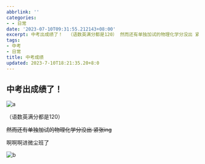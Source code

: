 ```yaml
---
abbrlink: ''
categories:
- - 日常
date: '2023-07-10T09:31:55.212143+08:00'
excerpt: 中考出成绩了！  （语数英满分都是120） 然而还有单独加试的物理化学分没出 紧张ing 啊啊啊进微尘班了 ...
tags:
- 中考
- 日常
title: 中考成绩
updated: 2023-7-10T18:21:35.20+8:0
---
```

## 中考出成绩了！

![a](https://js.histcat.top/gh/histcat/static@master/rawimg/屏幕截图-2023-07-10-084921.4qzlbn4lzma0.png)

（语数英满分都是120）

~~然而还有单独加试的物理化学分没出 紧张ing~~

啊啊啊进微尘班了

![b](https://js.histcat.top/gh/histcat/static@master/rawimg/a.cil5xp5pegg.jpg)
